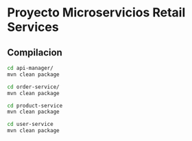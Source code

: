 # Proyecto Microservicios Retail Services

## Compilacion
```bash
cd api-manager/
mvn clean package

cd order-service/
mvn clean package

cd product-service
mvn clean package

cd user-service
mvn clean package

```